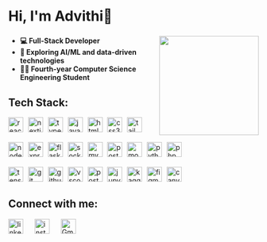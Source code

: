 # Hi, I'm Advithi👋
###

<img align="right" height="200" src="https://octodex.github.com/images/securitocat.png"  />

###
<ul>
  <li><strong>💻 Full-Stack Developer</strong></li>
  <li><strong>🤖 Exploring AI/ML and data-driven technologies</strong></li>
  <li><strong>👩‍🎓 Fourth-year Computer Science Engineering Student</strong></li>
</ul>

## Tech Stack:
<div id="frontend" align="left">
  <img src="https://cdn.jsdelivr.net/gh/devicons/devicon/icons/react/react-original.svg" width="30" alt="react logo"  />
  <img width="2" />
  <img src="https://cdn.jsdelivr.net/gh/devicons/devicon/icons/nextjs/nextjs-original.svg" width="30" alt="nextjs logo"  />
  <img width="2" />
  <img src="https://cdn.jsdelivr.net/gh/devicons/devicon/icons/typescript/typescript-original.svg" width="30" alt="typescript logo"  />
  <img width="2" />
  <img src="https://cdn.jsdelivr.net/gh/devicons/devicon/icons/javascript/javascript-original.svg" width="30" alt="javascript logo"  />
  <img width="2" />
  <img src="https://cdn.jsdelivr.net/gh/devicons/devicon/icons/html5/html5-original.svg" width="30" alt="html5 logo"  />
  <img width="2" />
  <img src="https://cdn.jsdelivr.net/gh/devicons/devicon/icons/css3/css3-original.svg" width="30" alt="css3 logo"  />
  <img width="2" />
  <img src="https://cdn.jsdelivr.net/gh/devicons/devicon/icons/tailwindcss/tailwindcss-original-wordmark.svg" width="30" alt="tailwindcss logo"  />
</div>
<br>

<div id="backend & database" align="left">
  <img src="https://cdn.jsdelivr.net/gh/devicons/devicon/icons/nodejs/nodejs-original.svg" width="30" alt="nodejs logo"  />
  <img width="2" />
  <img src="https://skillicons.dev/icons?i=express" width="30" alt="express logo"  />
  <img width="2" />
  <img src="https://skillicons.dev/icons?i=flask" width="30" alt="flask logo"  />
  <img width="2" />
  <img src="https://cdn.jsdelivr.net/gh/devicons/devicon/icons/socketio/socketio-original.svg" width="30" alt="socketio logo"  />
  <img width="2" />
  <img src="https://cdn.simpleicons.org/mysql/4479A1" width="30" alt="mysql logo"  />
  <img width="2" />
  <img src="https://cdn.simpleicons.org/postgresql/4169E1" width="30" alt="postgresql logo"  />
  <img width="2" />
  <img src="https://cdn.simpleicons.org/mongodb/47A248" width="30" alt="mongodb logo"  />
  <img width="2" />
  <img src="https://cdn.jsdelivr.net/gh/devicons/devicon/icons/python/python-original.svg" width="30" alt="python logo"  />
  <img width="2" />
  <img src="https://cdn.simpleicons.org/php/777BB4" width="30" alt="php logo"  />
</div>
<br>

<div id="tech & tools " align="left">
  <img src="https://cdn.jsdelivr.net/gh/devicons/devicon/icons/tensorflow/tensorflow-original.svg" width="30" alt="tensorflow logo"  />
  <img width="2" />
  <img src="https://cdn.simpleicons.org/git/F05032" width="30" alt="git logo"  />
  <img width="2" />
  <img src="https://skillicons.dev/icons?i=github" width="30" alt="github logo"  />
  <img width="2" />
  <img src="https://cdn.jsdelivr.net/gh/devicons/devicon/icons/vscode/vscode-original.svg" width="30" alt="vscode logo"  />
  <img width="2" />
  <img src="https://cdn.simpleicons.org/postman/FF6C37" width="30" alt="postman logo"  />
  <img width="2" />
  <img src="https://cdn.simpleicons.org/jupyter/F37626" width="30" alt="jupyter logo"  />
  <img width="2" />
  <img src="https://cdn.simpleicons.org/kaggle/20BEFF" width="30" alt="kaggle logo"  />
  <img width="2" />
  <img src="https://cdn.jsdelivr.net/gh/devicons/devicon/icons/figma/figma-original.svg" width="30" alt="figma logo"  />
  <img width="2" />
  <img src="https://cdn.simpleicons.org/canva/00C4CC" width="30" alt="canva logo"  />
</div>


## Connect with me:
<div align="left">
  <a href="https://www.linkedin.com/in/advithi-alva" target="_blank" rel="noreferrer"><img src="https://cdn.jsdelivr.net/gh/devicons/devicon/icons/linkedin/linkedin-original.svg" width="30" alt="linkedin logo"/></a>
  <img width="15" />
  <a href="https://www.instagram.com/advithialva" target="_blank" rel="noreferrer"><img src="https://skillicons.dev/icons?i=instagram" width="30" alt="instagram logo" /></a>
  <img width="15" />
  <a href="mailto:advithialva@gmail.com" target="_blank" rel="noreferrer"><img src="https://skillicons.dev/icons?i=gmail" alt="Gmail" width="30" /></a>
</div>
